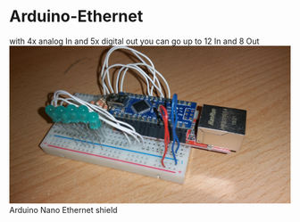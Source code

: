 # Arduino-Ethernet
with 4x analog In
and 5x digital out
you can go up to 12 In and 8 Out
![Bild](https://github.com/ToWipf/Arduino-Ethernet/blob/master/20170318_110604.jpg)
Arduino Nano Ethernet shield
